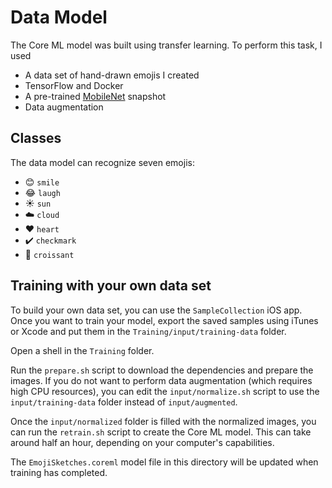 # Data Model

The Core ML model was built using transfer learning. To perform this task, I used

- A data set of hand-drawn emojis I created
- TensorFlow and Docker
- A pre-trained [MobileNet](https://arxiv.org/abs/1704.04861) snapshot
- Data augmentation

## Classes

The data model can recognize seven emojis:

- 😊 `smile`
- 😂 `laugh`
- ☀️ `sun`
- ☁️ `cloud`
- ❤️ `heart`
- ✔️ `checkmark`
- 🥐 `croissant`

## Training with your own data set

To build your own data set, you can use the `SampleCollection` iOS app. Once you want to train your model, export the saved samples using iTunes or Xcode and put them in the `Training/input/training-data` folder.

Open a shell in the `Training`  folder.

Run the `prepare.sh` script to download the dependencies and prepare the images. If you do not want to perform data augmentation (which requires high CPU resources), you can edit the `input/normalize.sh` script to use the `input/training-data` folder instead of  `input/augmented`.

Once the `input/normalized` folder is filled with the normalized images, you can run the `retrain.sh` script to  create the Core ML model. This can take around half an hour, depending on your computer's capabilities.

The  `EmojiSketches.coreml` model file in this directory will be updated when training has completed.
